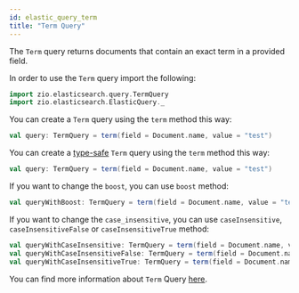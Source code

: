 ```yaml
---
id: elastic_query_term
title: "Term Query"
---
```


The `Term` query returns documents that contain an exact term in a provided field.

In order to use the `Term` query import the following:
```scala
import zio.elasticsearch.query.TermQuery
import zio.elasticsearch.ElasticQuery._
```

You can create a `Term` query using the `term` method this way:
```scala
val query: TermQuery = term(field = Document.name, value = "test")
```

You can create a [type-safe](https://lambdaworks.github.io/zio-elasticsearch/overview/overview_zio_prelude_schema) `Term` query using the `term` method this way:
```scala
val query: TermQuery = term(field = Document.name, value = "test")
```

If you want to change the `boost`, you can use `boost` method:
```scala
val queryWithBoost: TermQuery = term(field = Document.name, value = "test").boost(2.0)
```

If you want to change the `case_insensitive`, you can use `caseInsensitive`, `caseInsensitiveFalse` or `caseInsensitiveTrue` method:
```scala
val queryWithCaseInsensitive: TermQuery = term(field = Document.name, value = "test").caseInsensitive(true)
val queryWithCaseInsensitiveFalse: TermQuery = term(field = Document.name, value = "test").caseInsensitiveFalse
val queryWithCaseInsensitiveTrue: TermQuery = term(field = Document.name, value = "test").caseInsensitiveTrue
```

You can find more information about `Term` Query [here](https://www.elastic.co/guide/en/elasticsearch/reference/7.17/query-dsl-term-query.html).
